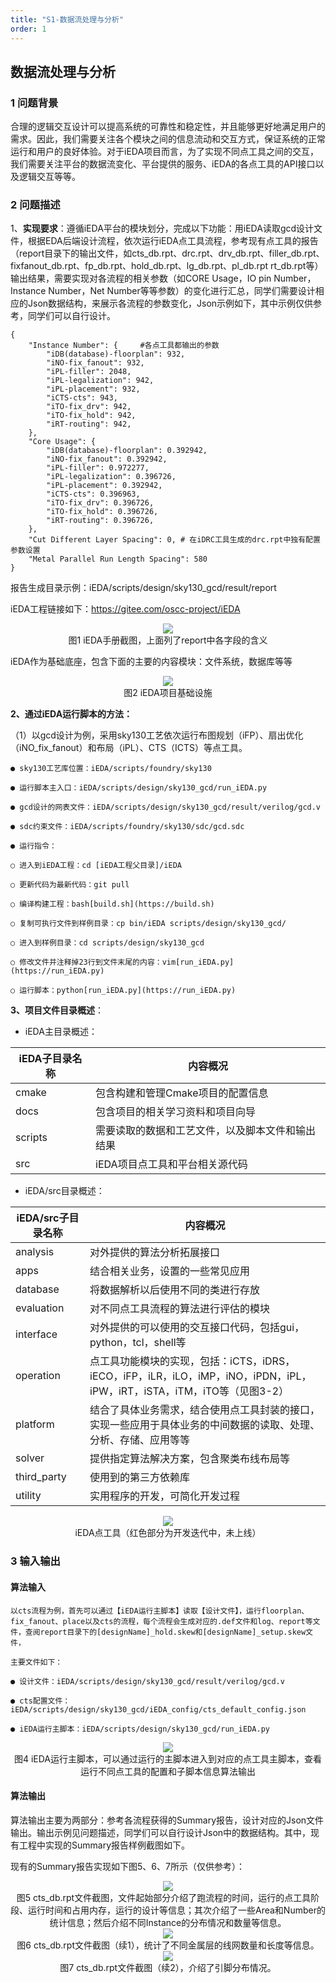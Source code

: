```yaml
---
title: "S1-数据流处理与分析"
order: 1
---
```

## **数据流处理与分析**

### **1 问题背景**

合理的逻辑交互设计可以提高系统的可靠性和稳定性，并且能够更好地满足用户的需求。因此，我们需要关注各个模块之间的信息流动和交互方式，保证系统的正常运行和用户的良好体验。对于iEDA项目而言，为了实现不同点工具之间的交互，我们需要关注平台的数据流变化、平台提供的服务、iEDA的各点工具的API接口以及逻辑交互等等。

### **2 问题描述**

1、**实现要求**：遵循iEDA平台的模块划分，完成以下功能：用iEDA读取gcd设计文件，根据EDA后端设计流程，依次运行iEDA点工具流程，参考现有点工具的报告（report目录下的输出文件，如cts_db.rpt、drc.rpt、drv_db.rpt、filler_db.rpt、fixfanout_db.rpt、fp_db.rpt、hold_db.rpt、lg_db.rpt、pl_db.rpt rt_db.rpt等）输出结果，需要实现对各流程的相关参数（如CORE Usage，IO pin Number，Instance Number，Net Number等等参数）的变化进行汇总，同学们需要设计相应的Json数据结构，来展示各流程的参数变化，Json示例如下，其中示例仅供参考，同学们可以自行设计。

```
{
    "Instance Number": {     #各点工具都输出的参数
        "iDB(database)-floorplan": 932,
        "iNO-fix_fanout": 932,
        "iPL-filler": 2048,
        "iPL-legalization": 942,
        "iPL-placement": 932,
        "iCTS-cts": 943,
        "iTO-fix_drv": 942,
        "iTO-fix_hold": 942,
        "iRT-routing": 942,
    },
    "Core Usage": {
        "iDB(database)-floorplan": 0.392942,
        "iNO-fix_fanout": 0.392942,
        "iPL-filler": 0.972277,
        "iPL-legalization": 0.396726,
        "iPL-placement": 0.392942,
        "iCTS-cts": 0.396963,
        "iTO-fix_drv": 0.396726,
        "iTO-fix_hold": 0.396726,
        "iRT-routing": 0.396726,
    },
    "Cut Different Layer Spacing": 0, # 在iDRC工具生成的drc.rpt中独有配置参数设置
    "Metal Parallel Run Length Spacing": 580
}
```

报告生成目录示例：iEDA/scripts/design/sky130_gcd/result/report

iEDA工程链接如下：https://gitee.com/oscc-project/iEDA

<center><img src="/res/images/practice/course/course1_1.png" style="zoom:100%;" /></center>
<center>图1 iEDA手册截图，上面列了report中各字段的含义</center>


iEDA作为基础底座，包含下面的主要的内容模块：文件系统，数据库等等

<center><img src="/res/images/practice/course/course1_2.png" style="zoom:100%;" /></center>
<center>图2 iEDA项目基础设施</center>

**2、通过iEDA运行脚本的方法：**

（1）以gcd设计为例，采用sky130工艺依次运行布图规划（iFP）、扇出优化（iNO_fix_fanout）和布局（iPL）、CTS（ICTS）等点工具。

    ● sky130工艺库位置：iEDA/scripts/foundry/sky130

    ● 运行脚本主入口：iEDA/scripts/design/sky130_gcd/run_iEDA.py

    ● gcd设计的网表文件：iEDA/scripts/design/sky130_gcd/result/verilog/gcd.v

    ● sdc约束文件：iEDA/scripts/foundry/sky130/sdc/gcd.sdc

    ● 运行指令：

    ○ 进入到iEDA工程：cd [iEDA工程父目录]/iEDA

    ○ 更新代码为最新代码：git pull

    ○ 编译构建工程：bash[build.sh](https://build.sh)

    ○ 复制可执行文件到样例目录：cp bin/iEDA scripts/design/sky130_gcd/

    ○ 进入到样例目录：cd scripts/design/sky130_gcd

    ○ 修改文件并注释掉23行到文件末尾的内容：vim[run_iEDA.py](https://run_iEDA.py)

    ○ 运行脚本：python[run_iEDA.py](https://run_iEDA.py)

**3、项目文件目录概述**：

* iEDA主目录概述：

| iEDA子目录名称 | 内容概况                                         |
| -------------- | ------------------------------------------------ |
| cmake          | 包含构建和管理Cmake项目的配置信息                |
| docs           | 包含项目的相关学习资料和项目向导                 |
| scripts        | 需要读取的数据和工艺文件，以及脚本文件和输出结果 |
| src            | iEDA项目点工具和平台相关源代码                   |

* iEDA/src目录概述：

| iEDA/src子目录名称 | 内容概况                                                                                                                |
| ------------------ | ----------------------------------------------------------------------------------------------------------------------- |
| analysis           | 对外提供的算法分析拓展接口                                                                                              |
| apps               | 结合相关业务，设置的一些常见应用                                                                                        |
| database           | 将数据解析以后使用不同的类进行存放                                                                                      |
| evaluation         | 对不同点工具流程的算法进行评估的模块                                                                                    |
| interface          | 对外提供的可以使用的交互接口代码，包括gui，python，tcl，shell等                                                         |
| operation          | 点工具功能模块的实现，包括：iCTS，iDRS，iECO，iFP，iLR，iLO，iMP，iNO，iPDN，iPL，iPW，iRT，iSTA，iTM，iTO等（见图3-2） |
| platform           | 结合了具体业务需求，结合使用点工具封装的接口，实现一些应用于具体业务的中间数据的读取、处理、分析、存储、应用等等        |
| solver             | 提供指定算法解决方案，包含聚类布线布局等                                                                                |
| third_party        | 使用到的第三方依赖库                                                                                                    |
| utility            | 实用程序的开发，可简化开发过程                                                                                          |

<center><img src="/res/images/practice/course/course1_3.png" style="zoom:100%;" /></center>
<center>iEDA点工具（红色部分为开发迭代中，未上线）</center>


### **3 输入输出**

#### **算法输入**

    以cts流程为例，首先可以通过【iEDA运行主脚本】读取【设计文件】，运行floorplan、fix_fanout、place以及cts的流程，每个流程会生成对应的.def文件和log、report等文件，查阅report目录下的[designName]_hold.skew和[designName]_setup.skew文件，

    主要文件如下：

    ● 设计文件：iEDA/scripts/design/sky130_gcd/result/verilog/gcd.v

    ● cts配置文件：iEDA/scripts/design/sky130_gcd/iEDA_config/cts_default_config.json

    ● iEDA运行主脚本：iEDA/scripts/design/sky130_gcd/run_iEDA.py


<center><img src="/res/images/practice/course/course1_4.png" style="zoom:100%;" /></center>
<center>图4 iEDA运行主脚本，可以通过运行的主脚本进入到对应的点工具主脚本，查看运行不同点工具的配置和子脚本信息算法输出</center>




#### **算法输出**

算法输出主要为两部分：参考各流程获得的Summary报告，设计对应的Json文件输出。输出示例见问题描述，同学们可以自行设计Json中的数据结构。其中，现有工程中实现的Summary报告样例截图如下。

现有的Summary报告实现如下图5、6、7所示（仅供参考）：

<center><img src="/res/images/practice/course/course1_5.png" style="zoom:100%;" /></center>
<center>图5 cts_db.rpt文件截图，文件起始部分介绍了跑流程的时间，运行的点工具阶段、运行时间和占用内存，运行的设计等信息；其次介绍了一些Area和Number的统计信息；然后介绍不同Instance的分布情况和数量等信息。</center>

<center><img src="/res/images/practice/course/course1_6.png" style="zoom:100%;" /></center>
<center>图6 cts_db.rpt文件截图（续1），统计了不同金属层的线网数量和长度等信息。</center>

<center><img src="/res/images/practice/course/course1_7.png" style="zoom:100%;" /></center>
<center>图7 cts_db.rpt文件截图（续2），介绍了引脚分布情况。</center>
